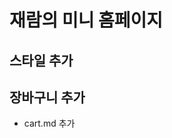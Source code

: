 # 재람의 미니 홈페이지

<!-- 

# HelloWorld!

## 안녕하세요. 저는 백엔드 개발자 취준 하고 있는 심재람이라고 합니다.

## 저는 서울에 살고 있습니다.

## 지금은 깃&깃허브 공부 중입니다.

## push는 로컬에서 리모트로 

## 저는 자바 개발자가 되고 싶습니다.

-->

## 스타일 추가

## 장바구니 추가
- cart.md 추가